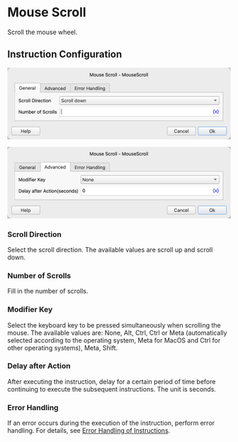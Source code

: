 # Mouse Scroll

Scroll the mouse wheel.

## Instruction Configuration

![General Configuration Dialog for Scroll Mouse](mouse_scroll_general_config.png)

![Advanced Configuration Dialog for Scroll Mouse](mouse_scroll_advanced_config.png)

### Scroll Direction

Select the scroll direction. The available values are scroll up and scroll down.

### Number of Scrolls

Fill in the number of scrolls.

### Modifier Key

Select the keyboard key to be pressed simultaneously when scrolling the mouse. The available values are: None, Alt, Ctrl, Ctrl or Meta (automatically selected according to the operating system, Meta for MacOS and Ctrl for other operating systems), Meta, Shift.

### Delay after Action

After executing the instruction, delay for a certain period of time before continuing to execute the subsequent instructions. The unit is seconds.

### Error Handling

If an error occurs during the execution of the instruction, perform error handling. For details, see [Error Handling of Instructions](../../manual/error_handling.md).
